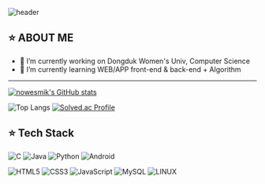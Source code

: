 <!-- ### Hi there 👋 -->
![header](https://capsule-render.vercel.app/api?type=waving&color=FFE08C&height=300&section=header&text=nowesmik's%20git&fontSize=90&fontColor=FFFFFF)
<!-- ### I'm nowesmik -->
<!--
**nowesmik/nowesmik** is a ✨ _special_ ✨ repository because its `README.md` (this file) appears on your GitHub profile.

Here are some ideas to get you started:
-->
<h2>⭐ ABOUT ME </h2>

- 🔭 I’m currently working on Dongduk Women's Univ, Computer Science
- 🌱 I’m currently learning WEB/APP front-end & back-end + Algorithm
<!-- - 📫 How to reach me: https://nowesmik.github.io/ -->
<!--
- 👯 I’m looking to collaborate on ...
- 🤔 I’m looking for help with ...
- 💬 Ask me about ...
- 📫 How to reach me: ...
- 😄 Pronouns: ...
- ⚡ Fun fact: ...
-->
<hr>

<!-- [![Solved.ac Profile](http://mazassumnida.wtf/api/v2/generate_badge?boj=eswj1102)](https://solved.ac/eswj1102/) 
 -->
 

[![nowesmik's GitHub stats](https://github-readme-stats.vercel.app/api?username=nowesmik)](https://github.com/nowesmik/github-readme-stats)

![Top Langs](https://github-readme-stats.vercel.app/api/top-langs/?username=nowesmik&layout=compact)
[![Solved.ac Profile](http://mazassumnida.wtf/api/v2/generate_badge?boj=eswj1102)](https://solved.ac/eswj1102/) 
<!-- [![nowesmik's GitHub stats](https://github-readme-stats.vercel.app/api?username=nowesmik)](https://github.com/nowesmik/github-readme-stats) -->
<!-- 
[![Hits](https://hits.seeyoufarm.com/api/count/incr/badge.svg?url=https%3A%2F%2Fgithub.com%2Fnowesmik%2Fhit-counter&count_bg=%23DE9393&title_bg=%23F4D1D1&icon=iconify.svg&icon_color=%23F4F1F1&title=hits&edge_flat=false)](https://hits.seeyoufarm.com)
 -->

<h2>⭐ Tech Stack </h2>

![C](https://img.shields.io/badge/c-%2300599C.svg?style=for-the-badge&logo=c&logoColor=white)
![Java](https://img.shields.io/badge/java-%23ED8B00.svg?style=for-the-badge&logo=java&logoColor=white)
![Python](https://img.shields.io/badge/python-3670A0?style=for-the-badge&logo=python&logoColor=ffdd54)
![Android](https://img.shields.io/badge/android-3DDC84?style=for-the-badge&logo=Android&logoColor=white)
<!-- ![SPRINGBOOT](https://img.shields.io/badge/SpringBoot-6DB33F?style=for-the-badge&logo=Springboot&logoColor=white) -->
![HTML5](https://img.shields.io/badge/html5-%23E34F26.svg?style=for-the-badge&logo=html5&logoColor=white)
![CSS3](https://img.shields.io/badge/css3-%231572B6.svg?style=for-the-badge&logo=css3&logoColor=white)
![JavaScript](https://img.shields.io/badge/javascript-F7DF1E.svg?style=for-the-badge&logo=javascript&logoColor=white)
![MySQL](https://img.shields.io/badge/mysql-4479A1?style=for-the-badge&logo=mysql&logoColor=white)
![LINUX](https://img.shields.io/badge/Linux-9999FF?style=for-the-badge&logo=Linux&logoColor=white)


